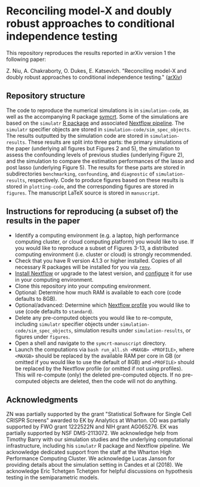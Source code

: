 # Reconciling model-X and doubly robust approaches to conditional independence testing

This repository reproduces the results reported in arXiv version 1 the following paper:

Z. Niu, A. Chakraborty, O. Dukes, E. Katsevich.
"Reconciling model-X and doubly robust approaches to conditional independence testing." 
([arXiv]())

## Repository structure

The code to reproduce the numerical simulations is in `simulation-code`, as well as the accompanying R package [symcrt](https://github.com/katsevich-lab/symcrt). Some of the simulations are based on the `simulatr` [R package](https://github.com/timothy-barry/simulatr) and associated [Nextflow pipeline](https://github.com/katsevich-lab/simulatr-pipeline). The `simulatr` specifier objects are stored in `simulation-code/sim_spec_objects`. The results outputted by the simulation code are stored in `simulation-results`. These results are split into three parts: the primary simulations of the paper (underlying all figures but Figures 2 and 5), the simulation to assess the confounding levels of previous studies (underlying Figure 2), and the simulation to compare the estimation performances of the lasso and post lasso (underlying Figure 5). The results for these parts are stored in subdirectories `benchmarking`, `confounding`, and `diagnostic` of `simulation-results`, respectively. Code to produce figures based on these results is stored in `plotting-code`, and the corresponding figures are stored in `figures`. The manuscript LaTeX source is stored in `manuscript`.

## Instructions for reproducing (a subset of) the results in the paper

- Identify a computing environment (e.g. a laptop, high performance computing cluster, or cloud computing platform) you would like to use. If you would like to reproduce a subset of Figures 3-13, a distributed computing environment (i.e. cluster or cloud) is strongly recommended.
- Check that you have R version 4.1.3 or higher installed. Copies of all necessary R packages will be installed for you via [`renv`](https://rstudio.github.io/renv/articles/renv.html). 
- [Install Nextflow](https://www.nextflow.io/docs/latest/getstarted.html) or upgrade to the latest version, and [configure](https://www.nextflow.io/docs/latest/config.html#) it for use in your computing environment.
- Clone this repository into your computing environment.
- Optional: Determine how much RAM is available to each core (code defaults to 8GB).
- Optional/advanced: Determine which [Nextflow profile](https://www.nextflow.io/docs/latest/config.html#config-profiles) you would like to use (code defaults to `standard`). 
- Delete any pre-computed objects you would like to re-compute, including `simulatr` specifier objects under `simulation-code/sim_spec_objects`, simulation results under `simulation-results`, or figures under `figures`.
- Open a shell and navigate to the `symcrt-manuscript` directory. 
- Launch the computations via `bash run_all.sh <MAXGB> <PROFILE>`, where `<MAXGB>` should be replaced by the available RAM per core in GB (or omitted if you would like to use the default of 8GB) and `<PROFILE>` should be replaced by the Nextflow profile (or omitted if not using profiles). This will re-compute (only) the deleted pre-computed objects. If no pre-computed objects are deleted, then the code will not do anything.

## Acknowledgments

ZN was partially supported by the grant "Statistical Software for Single Cell CRISPR Screens" awarded to EK by Analytics at Wharton. OD was partially supported by FWO grant 1222522N and NIH grant AG065276. EK was partially supported by NSF DMS-2113072.  We acknowledge help from Timothy Barry with our simulation studies and the underlying computational infrastructure, including his `simulatr` R package and Nextflow pipeline. We acknowledge dedicated support from the staff at the Wharton High Performance Computing Cluster. We acknowledge Lucas Janson for providing details about the simulation setting in Candes et al (2018). We acknowledge Eric Tchetgen Tchetgen for helpful discussions on hypothesis testing in the semiparametric models.
